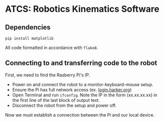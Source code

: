 # ATCS: Robotics Kinematics Software

## Dependencies
```
pip install matplotlib
```
All code formatted in accordance with `flake8`.

## Connecting to and transferring code to the robot
First, we need to find the Rasberry Pi's IP.

- Power on and connect the robot to a monitor-keyboard-mouse setup.
- Ensure the Pi has full network access (ex. [login.harker.org](url))
- Open Terminal and run `ifconfig`. Note the IP in the form (xx.xx.xx.xx) in the first line of the last block of output text.
- Disconnect the robot from the setup and power off.

Now we must establish a connection between the Pi and our local device.

